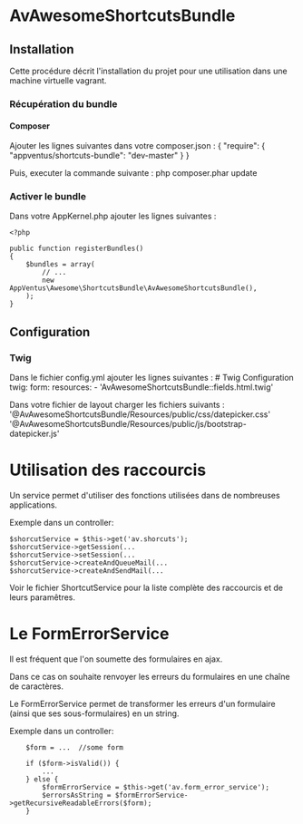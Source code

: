 AvAwesomeShortcutsBundle
=======================

## Installation

Cette procédure décrit l'installation du projet pour une utilisation dans une machine virtuelle vagrant.

### Récupération du bundle
#### Composer

Ajouter les lignes suivantes dans votre composer.json :
    {
        "require": {
            "appventus/shortcuts-bundle": "dev-master"
        }
    }

Puis, executer la commande suivante :
    php composer.phar update

### Activer le bundle

Dans votre AppKernel.php ajouter les lignes suivantes :

    <?php

    public function registerBundles()
    {
        $bundles = array(
            // ...
            new AppVentus\Awesome\ShortcutsBundle\AvAwesomeShortcutsBundle(),
        );
    }

## Configuration
### Twig

Dans le fichier config.yml ajouter les lignes suivantes :
    # Twig Configuration
    twig:
        form:
            resources:
                - 'AvAwesomeShortcutsBundle::fields.html.twig'

Dans votre fichier de layout charger les fichiers suivants :
    '@AvAwesomeShortcutsBundle/Resources/public/css/datepicker.css'
    '@AvAwesomeShortcutsBundle/Resources/public/js/bootstrap-datepicker.js'


# Utilisation des raccourcis

Un service permet d'utiliser des fonctions utilisées dans de nombreuses applications.

Exemple dans un controller:

	$shorcutService = $this->get('av.shorcuts');
	$shorcutService->getSession(...
	$shorcutService->setSession(...
	$shorcutService->createAndQueueMail(...
	$shorcutService->createAndSendMail(...
Voir le fichier ShortcutService pour la liste complète des raccourcis et de leurs paramêtres.

# Le FormErrorService
Il est fréquent que l'on soumette des formulaires en ajax.

Dans ce cas on souhaite renvoyer les erreurs du formulaires en une chaîne de caractères.

Le FormErrorService permet de transformer les erreurs d'un formulaire (ainsi que ses sous-formulaires) en un string.

Exemple dans un controller:

		$form = ...  //some form
		
		if ($form->isValid()) {
			...
		} else {
			$formErrorService = $this->get('av.form_error_service');
			$errorsAsString = $formErrorService->getRecursiveReadableErrors($form);
		}
	